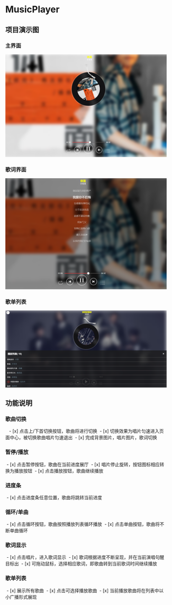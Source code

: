 # MusicPlayer

## 项目演示图

### 主界面

![Image text](https://github.com/Leyiteyanzhi/MusicPlayer/blob/master/img-folder/d1.png)

### 歌词界面

![Image text](https://github.com/Leyiteyanzhi/MusicPlayer/blob/master/img-folder/d2.png)

### 歌单列表

![Image text](https://github.com/Leyiteyanzhi/MusicPlayer/blob/master/img-folder/d3.png)

## 功能说明

### 歌曲切换
  
  - [x] 点击上/下首切换按钮，歌曲将进行切换
  - [x] 切换效果为唱片匀速进入页面中心，被切换歌曲唱片匀速退出
  - [x] 完成背景图片，唱片图片，歌词切换
  
### 暂停/播放

  - [x] 点击暂停按钮，歌曲在当前进度展厅
  - [x] 唱片停止旋转，按钮图标相应转换为播放按钮
  - [x] 点击播放按钮，歌曲继续播放
    
### 进度条

  - [x] 点击进度条任意位置，歌曲将跳转当前进度
  
### 循环/单曲

  - [x] 点击循环按钮，歌曲按照播放列表循环播放
  - [x] 点击单曲按钮，歌曲将不断单曲循环
    
### 歌词显示

  - [x] 点击唱片，进入歌词显示
  - [x] 歌词根据进度不断呈现，并在当前演唱句醒目标出
  - [x] 可拖动鼠标，选择相应歌词，即歌曲转到当前歌词时间继续播放
    
### 歌单列表

  - [x] 展示所有歌曲
  - [x] 点击可选择播放歌曲
  - [x] 当前播放歌曲将在列表中以小广播形式展现
